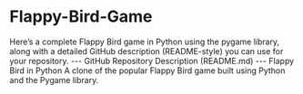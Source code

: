 # Flappy-Bird-Game
Here’s a complete Flappy Bird game in Python using the pygame library, along with a detailed GitHub description (README-style) you can use for your repository.   ---  GitHub Repository Description (README.md)   ---  Flappy Bird in Python  A clone of the popular Flappy Bird game built using Python and the Pygame library. 
